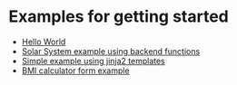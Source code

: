 # Examples for getting started

* [Hello World](Hello_World.py)
* [Solar System example using backend functions](solarsystem_backend.py)
* [Simple example using jinja2 templates](jinja2.py)
* [BMI calculator form example](bmi_calculator.py)


